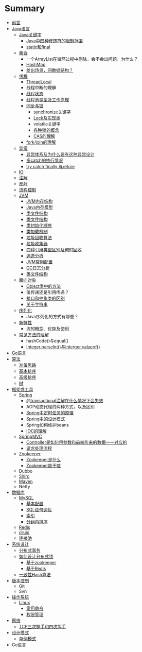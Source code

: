 # Summary

* [前言](README.md)
* [Java语言](javayu-yan-ji-chu.md)
  * [Java关键字](javayu-yan-ji-chu/javaguan-jian-zi.md)
    * [Java中四种修饰符的限制范围](javayu-yan-ji-chu/javaguan-jian-zi/javazhong-si-zhong-xiu-shi-fu-de-xian-zhi-fan-wei.md)
    * [static和final](javayu-yan-ji-chu/javaguan-jian-zi/statiche-final.md)
  * [集合](javayu-yan-ji-chu/ji-he.md)
    * 一个ArrayList在循环过程中删除，会不会出问题，为什么？
    * [HashMap](javayu-yan-ji-chu/ji-he/hashmap.md)
    * [给出场景，问数据结构？](javayu-yan-ji-chu/ji-he/gei-chu-chang-jing-ff0c-wen-shu-ju-jie-gou-ff1f.md)
  * [线程](javayu-yan-ji-chu/xian-cheng.md)
    * [ThreadLocal](javayu-yan-ji-chu/xian-cheng/threadlocal.md)
    * 线程中断的理解
    * [线程状态](javayu-yan-ji-chu/xian-cheng/xian-cheng-zhuang-tai.md)
    * [线程池类型及工作原理](javayu-yan-ji-chu/xian-cheng/xian-cheng-chi-lei-xing-ji-gong-zuo-yuan-li.md)
    * [同步与锁](javayu-yan-ji-chu/xian-cheng/tong-bu-yu-suo.md)
      * [synchronize关键字](javayu-yan-ji-chu/xian-cheng/tong-bu-yu-suo/synchronizeguan-jian-zi.md)
      * [Lock及实现类](javayu-yan-ji-chu/xian-cheng/tong-bu-yu-suo/lockji-shi-xian-lei.md)
      * volatile关键字
      * [各种锁的概念](javayu-yan-ji-chu/xian-cheng/tong-bu-yu-suo/ge-zhong-suo-de-gai-nian.md)
      * [CAS的理解](javayu-yan-ji-chu/xian-cheng/tong-bu-yu-suo/casde-li-jie.md)
    * [fork/join的理解](javayu-yan-ji-chu/xian-cheng/forkjoinde-li-jie.md)
  * [异常](javayu-yan-ji-chu/yi-chang.md)
    * [异常体系及为什么要有这种异常设计](javayu-yan-ji-chu/yi-chang/yi-chang-ti-xi-ji-wei-shi-yao-yao-you-zhe-zhong-yi-chang-she-ji.md)
    * [多catch的执行情况](javayu-yan-ji-chu/yi-chang/duo-catch-de-zhi-xing-qing-kuang.md)
    * [try catch finally 与reture](javayu-yan-ji-chu/yi-chang/try-catch-finally-yu-reture.md)
  * [IO](javayu-yan-ji-chu/io.md)
  * [注解](javayu-yan-ji-chu/zhu-jie.md)
  * [反射](javayu-yan-ji-chu/fan-she.md)
  * [流程控制](javayu-yan-ji-chu/liu-cheng-kong-zhi.md)
  * [JVM](javayu-yan-ji-chu/jvm.md)
    * [JVM内存结构](javayu-yan-ji-chu/jvm/jvmnei-cun-jie-gou.md)
    * [Java内存模型](javayu-yan-ji-chu/jvm/javanei-cun-mo-xing.md)
    * [类文件结构](javayu-yan-ji-chu/jvm/lei-wen-jian-jie-gou.md)
    * [类文件结构](javayu-yan-ji-chu/jvm/lei-wen-jian-jie-gou.md)
    * [类初始化顺序](javayu-yan-ji-chu/jvm/lei-jia-zai-shun-xu.md)
    * [类加载机制](javayu-yan-ji-chu/jvm/lei-jia-zai-ji-zhi.md)
    * [垃圾回收算法](javayu-yan-ji-chu/jvm/la-ji-hui-shou-suan-fa.md)
    * [垃圾收集器](javayu-yan-ji-chu/jvm/la-ji-shou-ji-qi.md)
    * [四种引用类型区别及何时回收](javayu-yan-ji-chu/jvm/si-zhong-yin-yong-lei-xing-qu-bie-ji-he-shi-hui-shou.md)
    * [逃逸分析](javayu-yan-ji-chu/jvm/tao-yi-fen-xi.md)
    * [JVM常用配置](javayu-yan-ji-chu/jvm/jvmchang-yong-pei-zhi.md)
    * [GC日志分析](javayu-yan-ji-chu/jvm/gcri-zhi-fen-xi.md)
    * [类文件结构](javayu-yan-ji-chu/jvm/lei-wen-jian-jie-gou.md)
  * [面向对象](javayu-yan-ji-chu/mian-xiang-dui-xiang.md)
    * [Object类中的方法](javayu-yan-ji-chu/mian-xiang-dui-xiang/objectlei-zhong-de-fang-fa.md)
    * 值传递还是引用传递？
    * [接口和抽象类的区别](javayu-yan-ji-chu/mian-xiang-dui-xiang/jie-kou-he-chou-xiang-lei-de-qu-bie.md)
    * [关于字符串](javayu-yan-ji-chu/mian-xiang-dui-xiang/guan-yu-zi-fu-chuan.md)
  * [序列化](javayu-yan-ji-chu/xu-lie-hua.md)
    * Java序列化的方式有哪些？
  * [新特性](javayu-yan-ji-chu/xin-te-xing.md)
    * 流的概念、优势及使用
  * [常见方法的理解](javayu-yan-ji-chu/chang-jian-fang-fa-de-li-jie.md)
    * hashCode\(\)与equal\(\)
    * [Integer.parseInt\(\)与Interger.valueof\(\)](javayu-yan-ji-chu/chang-jian-fang-fa-de-li-jie/integerparseintyu-intergervalueof.md)
* [Go语言](goyu-yan.md)
* [算法](suan-fa.md)
  * [准备思路](suan-fa/zhun-bei-si-lu.md)
  * [基本排序](suan-fa/ji-ben-pai-xu.md)
  * [高级排序](suan-fa/gao-ji-pai-xu.md)
  * [树](suan-fa/shu.md)
* [框架或工具](kuang-jia.md)
  * [Spring](spring.md)
    * [@transactional注解在什么情况下会失效](spring/transactionalzhu-jie-zai-shi-yao-qing-kuang-xia-hui-shi-xiao.md)
    * AOP动态代理的两种方式，以及区别
    * [Spring中定时任务的原理](spring/springzhong-ding-shi-ren-wu-de-yuan-li.md)
    * [Spring中的设计模式](spring/springzhong-de-she-ji-mo-shi.md)
    * Spring如何维护beans
    * [IOC的理解](spring/iocde-li-jie.md)
  * [SpringMVC](springmvc.md)
    * [Controller是如何将参数和前端传来的数据一一对应的](springmvc/controllershi-ru-he-jiang-can-shu-he-qian-duan-chuan-lai-de-shu-ju-yi-yi-dui-ying-de.md)
    * [请求处理流程](springmvc/qing-qiu-chu-li-liu-cheng.md)
  * [Zookeeper](zookeeper.md)
    * [Zookeeper是什么](zookeeper/zookeepershi-shi-yao.md)
    * [Zookeeper能干啥](zookeeper/zookeeperneng-gan-sha.md)
  * Dubbo
  * [Shiro](shiro.md)
  * [Maven](maven.md)
  * Netty
* [数据库](shu-ju-ku.md)
  * [MySQL](shu-ju-ku/mysql.md)
    * [基本配置](shu-ju-ku/mysql/ji-ben-pei-zhi.md)
    * [SQL语句调优](shu-ju-ku/mysql/sqlyu-ju-diao-you.md)
    * [索引](shu-ju-ku/mysql/suo-yin.md)
    * [分组内排序](shu-ju-ku/mysql/fen-zu-nei-pai-xu.md)
  * [Redis](shu-ju-ku/redis.md)
  * [druid](shu-ju-ku/druid.md)
  * [连接池](shu-ju-ku/lian-jie-chi.md)
* [系统设计](xi-tong-she-ji.md)
  * [分布式事务](xi-tong-she-ji/fen-bu-shi-shi-wu.md)
  * [如何设计分布式锁](xi-tong-she-ji/ru-he-she-ji-fen-bu-shi-suo.md)
    * [基于zookeeper](xi-tong-she-ji/ru-he-she-ji-fen-bu-shi-suo/ji-yu-zookeeper.md)
    * [基于Redis](xi-tong-she-ji/ru-he-she-ji-fen-bu-shi-suo/ji-yu-redis.md)
  * [一致性Hash算法](xi-tong-she-ji/yi-zhi-xing-hash-suan-fa.md)
* [版本控制](ban-ben-kong-zhi.md)
  * Git
  * Svn
* [操作系统](cao-zuo-xi-tong.md)
  * [Linux](cao-zuo-xi-tong/linux.md)
    * [常用命令](cao-zuo-xi-tong/linux/chang-yong-ming-ling.md)
    * [权限管理](cao-zuo-xi-tong/linux/quan-xian-guan-li.md)
* [网络](wang-luo.md)
  * [TCP三次握手和四次挥手](wang-luo/tcpsan-ci-wo-shou-he-si-ci-hui-shou.md)
* [设计模式](she-ji-mo-shi.md)
  * [单例模式](dan-li-mo-shi.md)
* Go语言

